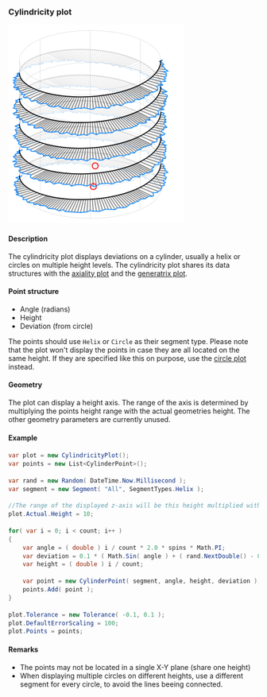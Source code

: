[preview]: gfx/Cylindricity.png "Cylindricity plot"

### Cylindricity plot

![cylindricity plot][preview]

#### Description

The cylindricity plot displays deviations on a cylinder, usually a helix or circles on multiple height levels. The cylindricity plot shares its data structures with the [axiality plot](Axiality.md) and the [generatrix plot](Generatrix.md).

#### Point structure

* Angle (radians)
* Height
* Deviation (from circle)

The points should use `Helix` or `Circle` as their segment type. Please note that the plot won't display the points in case they are all located on the same height. If they are specified like this on purpose, use the [circle plot](Circle.md) instead.

#### Geometry

The plot can display a height axis. The range of the axis is determined by multiplying the points height range with the actual geometries height. The other geometry parameters are currently unused.

#### Example

```csharp
var plot = new CylindricityPlot();
var points = new List<CylinderPoint>();

var rand = new Random( DateTime.Now.Millisecond );
var segment = new Segment( "All", SegmentTypes.Helix );

//The range of the displayed z-axis will be this height multiplied with the points height range.
plot.Actual.Height = 10;

for( var i = 0; i < count; i++ )
{
	var angle = ( double ) i / count * 2.0 * spins * Math.PI;
	var deviation = 0.1 * ( Math.Sin( angle ) + ( rand.NextDouble() - 0.5 ) * 0.2 );
	var height = ( double ) i / count;

	var point = new CylinderPoint( segment, angle, height, deviation );
	points.Add( point );
}

plot.Tolerance = new Tolerance( -0.1, 0.1 );
plot.DefaultErrorScaling = 100;
plot.Points = points;
```

#### Remarks

* The points may not be located in a single X-Y plane (share one height)
* When displaying multiple circles on different heights, use a different segment for every circle, to avoid the lines beeing connected.
